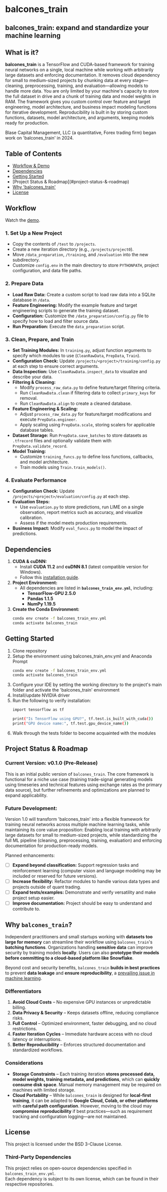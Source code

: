 # balcones_train
## **balcones_train:** expand and standardize your machine learning

## What is it?
**balcones_train** is a TensorFlow and CUDA-based framework for training neural networks on a single, local machine while working with arbitrarily large datasets and enforcing documentation. It removes cloud dependency for small to medium-sized projects by chunking data at every stage—cleaning, preprocessing, training, and evaluation—allowing models to handle more data. You are only limited by your machine's capacity to store the full dataset in drive and a chunk of training data and model weights in RAM. The framework gives you custom control over feature and target engineering, model architecture, and business impact modeling functions for iterative development. Reproducibility is built in by storing custom functions, datasets, model architecture, and arguments, keeping models ready for production. 

Blase Capital Management, LLC (a quantitative, Forex trading firm) began work on 'balcones_train' in 2024.

## Table of Contents
- [Workflow & Demo](#workflow)
- [Dependencies](#dependencies)
- [Getting Started](#getting-started)
- [Project Status & Roadmap[(#project-status-&-roadmap)
- [Why 'balcones_train'](#why-balcones_train?)
- [License](#license)

## Workflow
Watch the [demo](https://youtu.be/XsPsbfBBHbo).

### 1. Set Up a New Project
- Copy the contents of `/test` to `/projects`.
- Create a new iteration directory (e.g., `/projects/project0`).
- Move `/data_preparation`, `/training`, and `/evaluation` into the new subdirectory.
- Customize `config.env` in the main directory to store `PYTHONPATH`, project configuration, and data file paths.

### 2. Prepare Data
- **Load Raw Data:** Create a custom script to load raw data into a SQLite database in `/data`.
- **Feature Engineering:** Modify the example feature and target engineering scripts to generate the training dataset.
- **Configuration:** Customize the `/data_preparation/config.py` file to specify how to load and filter source data.
- **Run Preparation:** Execute the `data_preparation` script.

### 3. Clean, Prepare, and Train
- **Set Training Modules:** In `training.py`, adjust function arguments to specify which modules to use (`CleanRawData`, `PrepData`, `Train`).
- **Configuration Check:** Update `/projects/<project>/training/config.py` at each step to ensure correct arguments.
- **Data Inspection:** Use `CleanRawData.inspect_data` to visualize and describe your data.
- **Filtering & Cleaning:**
  - Modify `process_raw_data.py` to define feature/target filtering criteria.
  - Run `CleanRawData.clean` if filtering data to collect `primary_keys` for removal.
  - Run `CleanRawData.align` to create a cleaned database.
- **Feature Engineering & Scaling:**
  - Adjust `process_raw_data.py` for feature/target modifications and execute `PrepData.engineer`.
  - Apply scaling using `PrepData.scale`, storing scalers for applicable database tables.
- **Dataset Storage:** Run `PrepData.save_batches` to store datasets as `.tfrecord` files and optionally validate them with `PrepData.validate_record`.
- **Model Training:**  
  - Customize `training_funcs.py` to define loss functions, callbacks, and model architecture.  
  - Train models using `Train.train_models()`.

### 4. Evaluate Performance
- **Configuration Check:** Update `/projects/<project>/evaluation/config.py` at each step.
- **Evaluation Steps:**  
  - Use `evaluation.py` to store predictions, run LIME on a single observation, report metrics such as accuracy, and visualize calibration.  
  - Assess if the model meets production requirements.  
- **Business Impact:** Modify `eval_funcs.py` to model the impact of predictions.

## Dependencies
1. **CUDA & cuDNN:**  
   - Install **CUDA 11.2** and **cuDNN 8.1** (latest compatible version for Windows).  
   - Follow this [installation guide](https://youtu.be/hHWkvEcDBO0?si=3xxz4VfhOVcnri8E).  
2. **Project Environment:**  
   - All dependencies are listed in **`balcones_train_env.yml`**, including:  
     - **TensorFlow-GPU 2.5.0**  
     - **Pandas 1.1.5**  
     - **NumPy 1.19.5**  
3. **Create the Conda Environment:**  
   ```sh
   conda env create -f balcones_train_env.yml
   conda activate balcones_train
   ```

## Getting Started
1. Clone repository
2. Setup the environment using balcones_train_env.yml and Anaconda Prompt
   ```sh
   conda env create -f balcones_train_env.yml
   conda activate balcones_train
   ```
3. Configure your IDE by setting the working directory to the project's main folder and activate the 'balcones_train' environment
4. Install/update NVIDIA driver
5. Run the following to verify installation:
   ```sh
   import tensorflow as tf

   print("Is TensorFlow using GPU?", tf.test.is_built_with_cuda())
   print("GPU device name:", tf.test.gpu_device_name())
   ```
6. Walk through the tests folder to become acquainted with the modules

## Project Status & Roadmap
### Current Version: v0.1.0 (Pre-Release)
This is an initial public version of `balcones_train`. The core framework is functional for a niche use case (training trade-signal generating models using timeseries and technical features using exchange rates as the primary data source), but further refinements and optimizations are planned to expand applicability.

### Future Development:
Version 1.0 will transform 'balcones_train' into a flexible framework for training neural networks across multiple machine learning tasks, while maintaining its core value proposition:
Enabling local training with arbitrarily large datasets for small to medium-sized projects, while standardizing the full ML pipeline (cleaning, preprocessing, training, evaluation) and enforcing documentation for production-ready models.

Planned enhancements:
- [ ] **Expand beyond classification:** Support regression tasks and reinforcement learning (computer vision and language modeling may be included or reserved for future versions).
- [ ] **Increase flexibility:** Refactor modules to handle various data types and projects outside of quant trading.
- [ ] **Expand tests/examples:** Demonstrate and verify versatility and make project setup easier.
- [ ] **Improve documentation:** Project should be easy to understand and contribute to.

## Why `balcones_train`?
Independent practitioners and small startups working with **datasets too large for memory** can streamline their workflow using `balcones_train`'s **batching functions**. Organizations handling **sensitive data** can improve security by training models **locally**. Users can also **prototype their models before committing to a cloud-based platform like Snowflake**.

Beyond cost and security benefits, `balcones_train` **builds in best practices** to prevent **data leakage** and **ensure reproducibility**, a [prevailing issue in machine learning](https://reproducible.cs.princeton.edu/).

### **Differentiators**
1. **Avoid Cloud Costs** – No expensive GPU instances or unpredictable billing.  
2. **Data Privacy & Security** – Keeps datasets offline, reducing compliance risks.  
3. **Full Control** – Optimized environment, faster debugging, and no cloud restrictions.  
4. **Faster Iteration Cycles** – Immediate hardware access with no cloud latency or interruptions.  
5. **Better Reproducibility** – Enforces structured documentation and standardized workflows.

### **Considerations**
- **Storage Constraints** – Each training iteration **stores processed data, model weights, training metadata, and predictions**, which can **quickly consume disk space**. Manual memory management may be required on machines with limited storage.  
- **Cloud Portability** – While `balcones_train` is designed for **local-first training**, it can be adapted to **Google Cloud, Colab, or other platforms** with **careful path configuration**. However, moving to the cloud may **compromise reproducibility** if best practices—such as requirement tracking and configuration logging—are not maintained.  

## License
This project is licensed under the BSD 3-Clause License.

### Third-Party Dependencies
This project relies on open-source dependencies specified in `balcones_train_env.yml`.  
Each dependency is subject to its own license, which can be found in their respective repositories.

